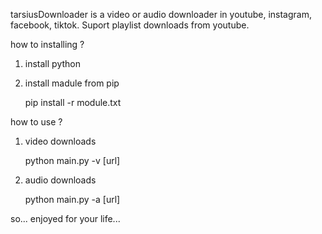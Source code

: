 tarsiusDownloader is a video or audio downloader in youtube, instagram, facebook, tiktok. Suport playlist downloads from youtube.

how to installing ?
1. install python 
2. install madule from pip

	pip install -r module.txt

how to use ?
1. video downloads

	python main.py -v [url]
	
2. audio downloads

	python main.py -a [url]


so... enjoyed for your life... 	
